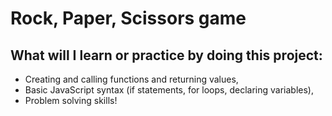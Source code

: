 # Rock, Paper, Scissors game
## What will I learn or practice by doing this project:
 - Creating and calling functions and returning values,
 - Basic JavaScript syntax (if statements, for loops, declaring variables),
 - Problem solving skills!
